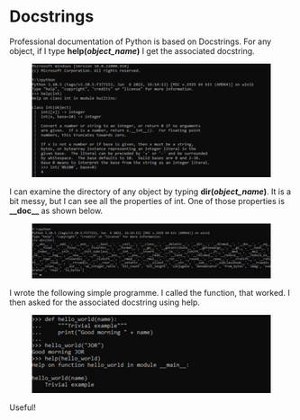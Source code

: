 # Docstrings

Professional documentation of Python is based on Docstrings. For any object, if I type **help(**_**object\_name**_**)** I get the associated docstring.

<figure><img src="../.gitbook/assets/image (15).png" alt=""><figcaption></figcaption></figure>

I can examine the directory of any object by typing **dir(**_**object\_name**_**)**. It is a bit messy, but I can see all the properties of int. One of those properties is **\_\_doc\_\_** as shown below.

<figure><img src="../.gitbook/assets/image (1) (1).png" alt=""><figcaption></figcaption></figure>

I wrote the following simple programme. I called the function, that worked. I then asked for the associated docstring using help.

<figure><img src="../.gitbook/assets/image (2) (1).png" alt=""><figcaption></figcaption></figure>

Useful!
